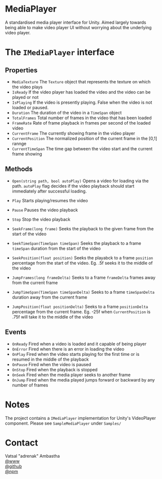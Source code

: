 # MediaPlayer
A standardised media player interface for Unity. Aimed largely towards being able to make video player UI without worrying about the underlying video player.

# The `IMediaPlayer` interface
## Properties
* `MediaTexture` The `Texture` object that represents the texture on which the video plays
* `IsReady` If the video player has loaded the video and the video can be played or not
* `IsPlaying` If the video is presently playing. False when the video is not loaded or paused.
* `Duration` The duration of the video in a `TimeSpan` object
* `TotalFrames` Total number of frames in the video that has been loaded
* `FrameRate` Rate of frame playback in frames per second of the loaded video
* `CurrentFrame` The currently showing frame in the video player
* `CurrentPosition` The normalized position of the current frame in the [0,1] rannge
* `CurrentTimeSpan` The time gap between the video start and the current frame showing

## Methods
* `Open(string path, bool autoPlay)` Opens a video for loading via the path. `autoPlay` flag decides if the video playback should start immediately after successful loading.
* `Play` Starts playing/resumes the video
* `Pause` Pauses the video playback
* `Stop` Stop the video playback
  
* `SeekFrame(long frame)` Seeks the playback to the given frame from the start of the video
* `SeekTimeSpan(TimeSpan timeSpan)` Seeks the playback to a frame `timeSpan` duration from the start of the video
* `SeekPosition(float position)` Seeks the playabck to a frame `position` percentage from the start of the video. Eg. .5f seeks it to the middle of the video
  
* `JumpFrames(long frameDelta)` Seeks to a frame `frameDelta` frames away from the current frame
* `JumpTimeSpan(TimeSpan timeSpanDelta)` Seeks to a frame `timeSpanDelta` duration away from the current frame
* `JumpPosition(float positionDelta)` Seeks to a frame `positionDelta` percentage from the current frame. Eg. -25f when `CurrentPosition` is .75f will take it to the middle of the video

## Events
* `OnReady` Fired when a video is loaded and it capable of being player
* `OnError` Fired when there is an error in loading the video
* `OnPlay` Fired when the video starts playing for the first time or is resumed in the middle of the playback
* `OnPause` Fired when the video is paused
* `OnStop` Fired when the playback is stopped
* `OnSeek` Fired when the media player seeks to another frame
* `OnJump` Fired when the media played jumps forward or backward by any number of frames

# Notes
The project contains a `IMediaPlayer` implementation for Unity's VideoPlayer component. Please see `SampleMediaPlayer` under `Samples/` 

# Contact
Vatsal "adrenak" Ambastha  
[@www](http://www.vatsalambastha.com)  
[@github](https://www.github.com/adrenak)  
[@npm](https://www.npmjs.com/~adrenak)